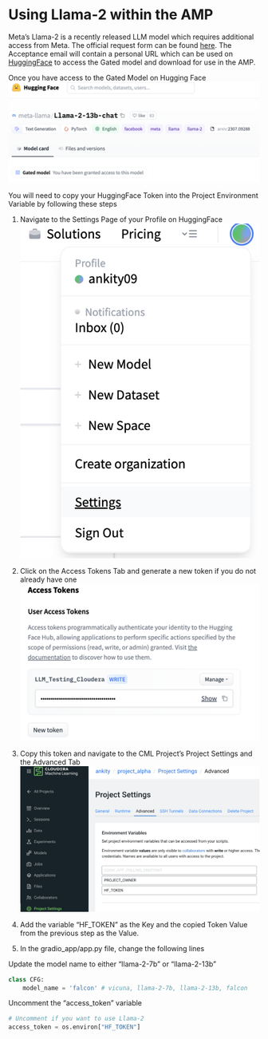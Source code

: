 # Using Llama-2 within the AMP

Meta’s Llama-2 is a recently released LLM model which requires additional access from Meta. The official request form can be found [here](https://ai.meta.com/resources/models-and-libraries/llama-downloads/). The Acceptance email will contain a personal URL which can be used on [HuggingFace](https://huggingface.co/meta-llama) to access the Gated model and download for use in the AMP.

Once you have access to the Gated Model on Hugging Face
![Meta HF](images/meta_hf.png)

You will need to copy your HuggingFace Token into the Project Environment Variable by following these steps
1. Navigate to the Settings Page of your Profile on HuggingFace
![HF Settings](images/hf_settings.png)

2. Click on the Access Tokens Tab and generate a new token if you do not already have one
![HF Tokens](images/hf_tokens.png)

3. Copy this token and navigate to the CML Project’s Project Settings and the Advanced Tab
![CML Env](images/cml_env.png)

4. Add the variable “HF_TOKEN” as the Key and the copied Token Value from the previous step as the Value.

5. In the gradio_app/app.py file, change the following lines 

Update the model name to either “llama-2-7b” or “llama-2-13b”
```python
class CFG:
    model_name = 'falcon' # vicuna, llama-2-7b, llama-2-13b, falcon
```
Uncomment the “access_token” variable
```python
# Uncomment if you want to use Llama-2
access_token = os.environ["HF_TOKEN"]
```
